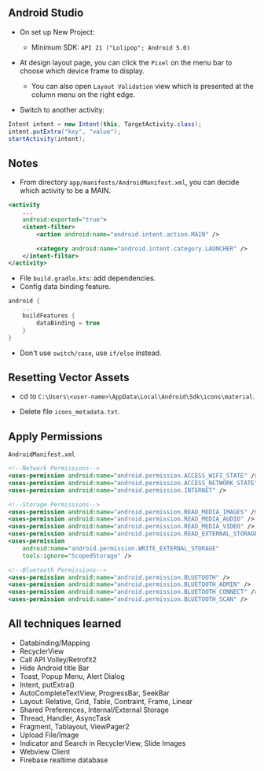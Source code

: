<h2>Android Studio</h2>

- On set up New Project:
  - Minimum SDK: `API 21 ("Lolipop"; Android 5.0)`
- At design layout page, you can click the `Pixel` on the menu bar to choose which device frame to display.

  - You can also open `Layout Validation` view which is presented at the column menu on the right edge.

- Switch to another activity:

```java
Intent intent = new Intent(this, TargetActivity.class);
intent.putExtra("key", "value");
startActivity(intent);
```

<h2>Notes</h2>

- From directory `app/manifests/AndroidManifest.xml`, you can decide which activity to be a MAIN.

```xml
<activity
    ...
    android:exported="true">
    <intent-filter>
        <action android:name="android.intent.action.MAIN" />

        <category android:name="android.intent.category.LAUNCHER" />
    </intent-filter>
</activity>
```

- File `build.gradle.kts`: add dependencies.
- Config data binding feature.

```kts
android {
    ...
    buildFeatures {
        dataBinding = true
    }
}
```

- Don't use `switch/case`, use `if/else` instead.

<h2>Resetting Vector Assets</h2>

- cd to `C:\Users\<user-name>\AppData\Local\Android\Sdk\icons\material`.

- Delete file `icons_metadata.txt`.

<h2>Apply Permissions</h2>

`AndroidManifest.xml`

```xml
<!--Network Permissions-->
<uses-permission android:name="android.permission.ACCESS_WIFI_STATE" />
<uses-permission android:name="android.permission.ACCESS_NETWORK_STATE" />
<uses-permission android:name="android.permission.INTERNET" />

<!--Storage Permissions-->
<uses-permission android:name="android.permission.READ_MEDIA_IMAGES" />
<uses-permission android:name="android.permission.READ_MEDIA_AUDIO" />
<uses-permission android:name="android.permission.READ_MEDIA_VIDEO" />
<uses-permission android:name="android.permission.READ_EXTERNAL_STORAGE" />
<uses-permission
    android:name="android.permission.WRITE_EXTERNAL_STORAGE"
    tools:ignore="ScopedStorage" />

<!--Bluetooth Permissions-->
<uses-permission android:name="android.permission.BLUETOOTH" />
<uses-permission android:name="android.permission.BLUETOOTH_ADMIN" />
<uses-permission android:name="android.permission.BLUETOOTH_CONNECT" />
<uses-permission android:name="android.permission.BLUETOOTH_SCAN" />
```

<h2>All techniques learned</h2>

- Databinding/Mapping
- RecyclerView
- Call API Volley/Retrofit2
- Hide Android title Bar
- Toast, Popup Menu, Alert Dialog
- Intent, putExtra()
- AutoCompleteTextView, ProgressBar, SeekBar
- Layout: Relative, Grid, Table, Contraint, Frame, Linear
- Shared Preferences, Internal/External Storage
- Thread, Handler, AsyncTask
- Fragment, Tablayout, ViewPager2
- Upload File/Image
- Indicator and Search in RecyclerView, Slide Images
- Webview Client
- Firebase realtime database
